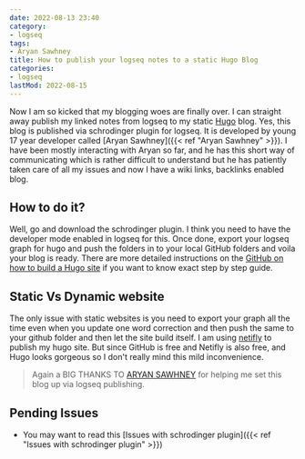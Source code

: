 ```yaml
---
date: 2022-08-13 23:40
category:
- logseq
tags:
- Aryan Sawhney
title: How to publish your logseq notes to a static Hugo Blog
categories:
- logseq
lastMod: 2022-08-15
---
```

Now I am so kicked that my blogging woes are finally over. I can straight away publish my linked notes from logseq to my static [Hugo](https://gohugo.io) blog. Yes, this blog is published via schrodinger plugin for logseq. It is developed by young 17 year developer called [Aryan Sawhney]({{< ref "Aryan Sawhney" >}}). 
I have been mostly interacting with Aryan so far, and he has this short way of communicating which is rather difficult to understand but he has patiently taken care of all my issues and now I have a wiki links, backlinks enabled blog.

## How to do it?
Well, go and download the schrodinger plugin. I think you need to have the developer mode enabled in logseq for this. Once done, export your logseq graph for hugo and push the folders in to your local GitHub folders and voila your blog is ready. There are more detailed instructions on the [GitHub on how to build a Hugo site](https://github.com/sawhney17/logseq-hugo-template) if you want to know exact step by step guide.

## Static Vs Dynamic website
The only issue with static websites is you need to export your graph all the time even when you update one word correction and then push the same to your github folder and then let the site build itself. I am using [netifly](https://app.netlify.com/) to publish my hugo site. 
But since GitHub is free and Netifly is also free, and Hugo looks gorgeous so I don't really mind this mild inconvenience.

> Again a BIG THANKS TO [ARYAN SAWHNEY](https://aryansawhney.com/) for helping me set this blog up via logseq publishing.

## Pending Issues

  + You may want to read this [Issues with schrodinger plugin]({{< ref "Issues with schrodinger plugin" >}})
